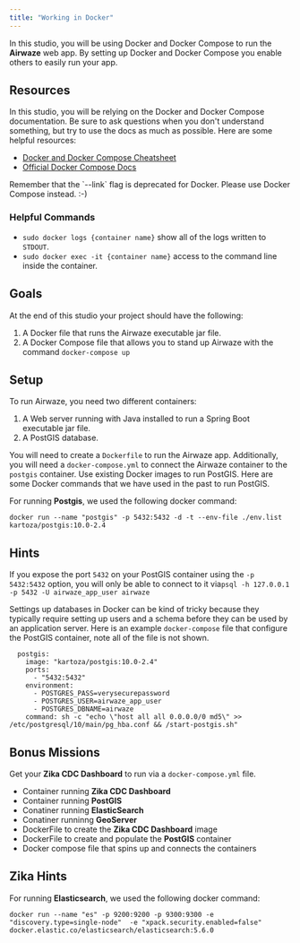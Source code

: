 ```yaml
---
title: "Working in Docker"
---
```


In this studio, you will be using Docker and Docker Compose to run the **Airwaze** web app.  By setting up Docker and Docker Compose you enable others to easily run your app.

## Resources

In this studio, you will be relying on the Docker and Docker Compose documentation.  Be sure to ask questions when you don't understand something, but try to use the docs as much as possible.  Here are some helpful resources:

* [Docker and Docker Compose Cheatsheet](https://devhints.io/docker-compose)
* [Official Docker Compose Docs](https://docs.docker.com/compose)

<aside class="aside-warning" markdown="1">
  Remember that the `--link` flag is deprecated for Docker. Please use Docker Compose instead.  :-)
</aside>

### Helpful Commands

* `sudo docker logs {container name}` show all of the logs written to `STDOUT`.
* `sudo docker exec -it {container name}` access to the command line inside the container.

## Goals

At the end of this studio your project should have the following:
1. A Docker file that runs the Airwaze executable jar file. 
2. A Docker Compose file that allows you to stand up Airwaze with the command `docker-compose up` 

## Setup

To run Airwaze, you need two different containers:
1. A Web server running with Java installed to run a Spring Boot executable jar file.
2. A PostGIS database.


You will need to create a `Dockerfile` to run the Airwaze app.  Additionally, you will need a `docker-compose.yml` to connect the Airwaze container to the `postgis` container.  Use existing Docker images to run PostGIS.  Here are some Docker commands that we have used in the past to run PostGIS.

For running **Postgis**, we used the following docker command:
```
docker run --name "postgis" -p 5432:5432 -d -t --env-file ./env.list kartoza/postgis:10.0-2.4
```

## Hints

If you expose the port `5432` on your PostGIS container using the `-p 5432:5432` option, you will only be able to connect to it via`psql -h 127.0.0.1 -p 5432 -U airwaze_app_user airwaze`

Settings up databases in Docker can be kind of tricky because they typically require setting up users and a schema before they can be used by an application server. Here is an example `docker-compose` file that configure the PostGIS container, note all of the file is not shown.

```
  postgis:
    image: "kartoza/postgis:10.0-2.4"
    ports:
      - "5432:5432"
    environment:
      - POSTGRES_PASS=verysecurepassword
      - POSTGRES_USER=airwaze_app_user
      - POSTGRES_DBNAME=airwaze
    command: sh -c "echo \"host all all 0.0.0.0/0 md5\" >> /etc/postgresql/10/main/pg_hba.conf && /start-postgis.sh"
```

## Bonus Missions
Get your **Zika CDC Dashboard** to run via a `docker-compose.yml` file.
- Container running **Zika CDC Dashboard**
- Container running **PostGIS**
- Conatiner running **ElasticSearch**
- Conatiner runninng **GeoServer**
- DockerFile to create the **Zika CDC Dashboard** image
- DockerFile to create and populate the **PostGIS** container 
- Docker compose file that spins up and connects the containers

## Zika Hints
For running **Elasticsearch**, we used the following docker command:
```
docker run --name "es" -p 9200:9200 -p 9300:9300 -e "discovery.type=single-node"  -e "xpack.security.enabled=false" docker.elastic.co/elasticsearch/elasticsearch:5.6.0
```
